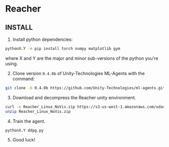 # **Reacher**

## INSTALL
1. Install python dependencies:
  ```bash
  pythonX.Y -m pip install torch numpy matplotlib gym
  ```
  where X and Y are the major and minor sub-versions of the python you're using.

2. Clone version `0.4.0b` of Unity-Technologies ML-Agents with the command:
  ```bash
  git clone -b 0.4.0b https://github.com/Unity-Technologies/ml-agents.git ml-agents
  ```

3. Download and decompress the Reacher unity environment.
  ```bash
  curl -o Reacher_Linux_NoVis.zip https://s3-us-west-1.amazonaws.com/udacity-drlnd/P2/Reacher/one_agent/Reacher_Linux_NoVis.zip
  unzip Reacher_Linux_NoVis.zip
  ```

4. Train the agent.
  ```bash
  pythonX.Y ddpg.py
  ```

5. Good luck!
